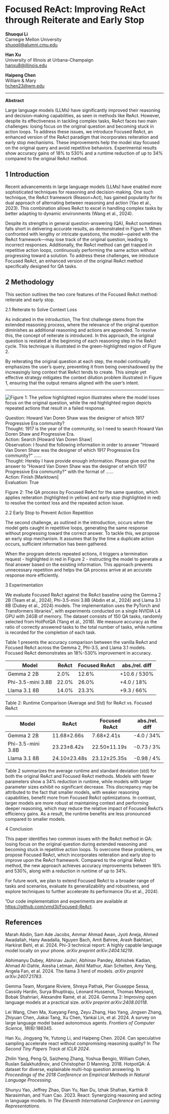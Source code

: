 Focused ReAct: Improving ReAct through Reiterate and Early Stop
================================================================================

**Shuoqui Li**  
Carnegie Mellon University  
shuoqil@alumni.cmu.edu  

**Han Xu**  
University of Illinois at Urbana-Champaign  
hanxu8@illinois.edu  

**Haipeng Chen**  
William & Mary  
hchen23@wm.edu  

---

**Abstract**

Large language models (LLMs) have significantly improved their reasoning and decision-making capabilities, as seen in methods like ReAct. However, despite its effectiveness in tackling complex tasks, ReAct faces two main challenges: losing focus on the original question and becoming stuck in action loops. To address these issues, we introduce Focused ReAct, an enhanced version of the ReAct paradigm that incorporates reiteration and early stop mechanisms. These improvements help the model stay focused on the original query and avoid repetitive behaviors. Experimental results show accuracy gains of 18% to 530% and a runtime reduction of up to 34% compared to the original ReAct method.

1 Introduction
----------------

Recent advancements in large language models (LLMs) have enabled more sophisticated techniques for reasoning and decision-making. One such technique, the ReAct framework (Reason+Act), has gained popularity for its dual approach of alternating between reasoning and action (Yao et al., 2023). This combination allows ReAct to excel in handling complex tasks by better adapting to dynamic environments (Wang et al., 2024).

Despite its strengths in general question-answering (QA), ReAct sometimes falls short in delivering accurate results, as demonstrated in Figure 1. When confronted with lengthy or intricate questions, the model—paired with the ReAct framework—may lose track of the original question, leading to incorrect responses. Additionally, the ReAct method can get trapped in repetitive action loops, continuously performing the same action without progressing toward a solution. To address these challenges, we introduce Focused ReAct, an enhanced version of the original ReAct method specifically designed for QA tasks.

2 Methodology
----------------

This section outlines the two core features of the Focused ReAct method: reiterate and early stop.

2.1 Reiterate to Solve Context Loss

As indicated in the introduction, The first challenge stems from the extended reasoning process, where the relevance of the original question diminishes as additional reasoning and actions are appended. To resolve this, the concept of reiterate is introduced. In this approach, the original question is restated at the beginning of each reasoning step in the ReAct cycle. This technique is illustrated in the green-highlighted region of Figure 2.

By reiterating the original question at each step, the model continually emphasizes the user’s query, preventing it from being overshadowed by the increasingly long context that ReAct tends to create. This simple yet effective strategy mitigates the context dilution problem illustrated in Figure 1, ensuring that the output remains aligned with the user’s intent.

---

![Figure 1: The yellow highlighted region illustrates where the model loses focus on the original question, while the red highlighted region depicts repeated actions that result in a failed response.](#)

Question: Howard Van Doren Shaw was the designer of which 1917 Progressive Era community?  
Thought: 1917 is the year of the community, so I need to search Howard Van Doren Shaw and Progressive Era.  
Action: Search [Howard Van Doren Shaw]  
Observation: I found the following information in order to answer "Howard Van Doren Shaw was the designer of which 1917 Progressive Era community?" …...  
Thought: Hereby I have provide enough information. Please give out the answer to "Howard Van Doren Shaw was the designer of which 1917 Progressive Era community?" with the format of ……  
Action: Finish [Marktown]  
Evaluation: True  

Figure 2: The QA process by Focused ReAct for the same question, which applies reiteration (highlighted in yellow) and early stop (highlighted in red) to resolve the context loss and the repeated action issue.

2.2 Early Stop to Prevent Action Repetition

The second challenge, as outlined in the introduction, occurs when the model gets caught in repetitive loops, generating the same response without progressing toward the correct answer. To tackle this, we propose an early stop mechanism. It assumes that by the time a duplicate action occurs, sufficient information has been gathered.

When the program detects repeated actions, it triggers a termination request - highlighted in red in Figure 2 - instructing the model to generate a final answer based on the existing information. This approach prevents unnecessary repetition and helps the QA process arrive at an accurate response more efficiently.

3 Experimentation

We evaluate Focused ReAct against the ReAct baseline using the Gemma 2 2B (Team et al., 2024), Phi-3.5-mini 3.8B (Abdin et al., 2024) and Llama 3.1 8B (Dubey et al., 2024) models. The implementation uses the PyTorch and Transformers libraries¹, with experiments conducted on a single NVIDIA L4 GPU with 24GB of memory. The dataset consists of 150 QA tasks, randomly selected from HotPotQA (Yang et al., 2018). We measure accuracy as the ratio of correctly answered tasks to the total number of tasks, while runtime is recorded for the completion of each task.

Table 1 presents the accuracy comparison between the vanilla ReAct and Focused ReAct across the Gemma 2, Phi-3.5, and Llama 3.1 models. Focused ReAct demonstrates an 18%-530% improvement in accuracy.

| Model         | ReAct | Focused ReAct | abs./rel. diff |
|---------------|-------|---------------|----------------|
| Gemma 2 2B    | 2.0%  | 12.6%         | +10.6 / 530%   |
| Phi-3.5-mini 3.8B | 22.0% | 26.0%     | +4.0 / 18%     |
| Llama 3.1 8B  | 14.0% | 23.3%         | +9.3 / 66%     |

Table 2: Runtime Comparison (Average and Std) for ReAct vs. Focused ReAct

| Model         | ReAct         | Focused ReAct | abs./rel. diff |
|---------------|---------------|---------------|----------------|
| Gemma 2 2B    | 11.68±2.66s   | 7.68±2.41s    | -4.0 / 34%     |
| Phi-3.5-mini 3.8B | 23.23±8.42s | 22.50±11.19s | -0.73 / 3%     |
| Llama 3.1 8B  | 24.10±23.48s  | 23.12±25.35s  | -0.98 / 4%     |

Table 2 summarizes the average runtime and standard deviation (std) for both the original ReAct and Focused ReAct methods. Models with fewer parameters show a 34% reduction in runtime, while models with larger parameter sizes exhibit no significant decrease. This discrepancy may be attributed to the fact that smaller models, with weaker reasoning capabilities, benefit more from Focused ReAct optimizations. In contrast, larger models are more robust at maintaining context and performing deeper reasoning, which may reduce the relative impact of Focused ReAct’s efficiency gains. As a result, the runtime benefits are less pronounced compared to smaller models.

4 Conclusion

This paper identifies two common issues with the ReAct method in QA: losing focus on the original question during extended reasoning and becoming stuck in repetitive action loops. To overcome these problems, we propose Focused ReAct, which incorporates reiteration and early stop to improve upon the ReAct framework. Compared to the original ReAct method, the new approach achieves accuracy improvements between 18% and 530%, along with a reduction in runtime of up to 34%.

For future work, we plan to extend Focused ReAct to a broader range of tasks and scenarios, evaluate its generalizability and robustness, and explore techniques to further accelerate its performance (Xu et al., 2024).

¹Our code implementation and experiments are available at https://github.com/vmd3i/Focused-ReAct.

## References

Marah Abdin, Sam Ade Jacobs, Ammar Ahmad Awan, Jyoti Aneja, Ahmed Awadallah, Hany Awadalla, Nguyen Bach, Amit Bahree, Arash Bakhtiari, Harkirat Behl, et al. 2024. Phi-3 technical report: A highly capable language model locally on your phone. *arXiv preprint arXiv:2404.14219*.

Abhimanyu Dubey, Abhinav Jauhri, Abhinav Pandey, Abhishek Kadian, Ahmad Al-Dahle, Aiesha Letman, Akhil Mathur, Alan Schelten, Amy Yang, Angela Fan, et al. 2024. The llama 3 herd of models. *arXiv preprint arXiv:2407.21783*.

Gemma Team, Morgane Riviere, Shreya Pathak, Pier Giuseppe Sessa, Cassidy Hardin, Surya Bhuptiraju, Léonard Hussenot, Thomas Mesnard, Bobak Shahriari, Alexandre Ramé, et al. 2024. Gemma 2: Improving open language models at a practical size. *arXiv preprint arXiv:2408.00118*.

Lei Wang, Chen Ma, Xueyang Feng, Zeyu Zhang, Hao Yang, Jingsen Zhang, Zhiyuan Chen, Jiakai Tang, Xu Chen, Yankai Lin, et al. 2024. A survey on large language model based autonomous agents. *Frontiers of Computer Science, 18*(6):186345.

Han Xu, Jingyang Ye, Yutong Li, and Haipeng Chen. 2024. Can speculative sampling accelerate react without compromising reasoning quality? In *The Second Tiny Papers Track at ICLR 2024*.

Zhilin Yang, Peng Qi, Saizheng Zhang, Yoshua Bengio, William Cohen, Ruslan Salakhutdinov, and Christopher D Manning. 2018. HotpotQA: A dataset for diverse, explainable multi-hop question answering. In *Proceedings of the 2018 Conference on Empirical Methods in Natural Language Processing*.

Shunyu Yao, Jeffrey Zhao, Dian Yu, Nan Du, Izhak Shafran, Karthik R Narasimhan, and Yuan Cao. 2023. React: Synergizing reasoning and acting in language models. In *The Eleventh International Conference on Learning Representations*.
